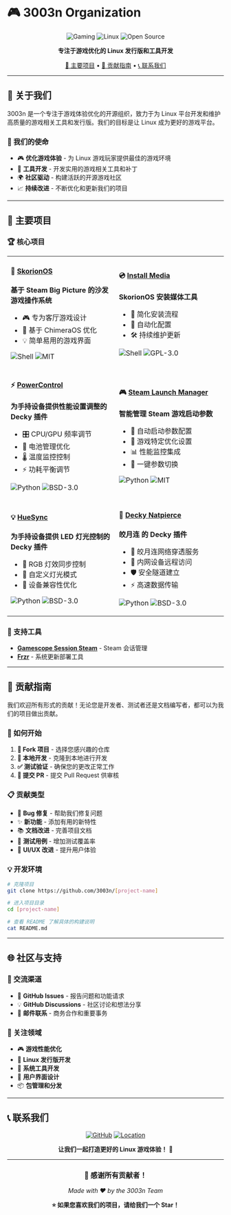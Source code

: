 # 🎮 3003n Organization

<div align="center">

![Gaming](https://img.shields.io/badge/Focus-Gaming-blue?style=for-the-badge&logo=steam)
![Linux](https://img.shields.io/badge/Platform-Linux-orange?style=for-the-badge&logo=linux)
![Open Source](https://img.shields.io/badge/License-Open%20Source-green?style=for-the-badge&logo=opensourceinitiative)

**专注于游戏优化的 Linux 发行版和工具开发**

[🌟 主要项目](#-主要项目) • [🤝 贡献指南](#-贡献指南) • [📞 联系我们](#-联系我们)

</div>

---

## 🚀 关于我们

3003n 是一个专注于游戏体验优化的开源组织，致力于为 Linux 平台开发和维护高质量的游戏相关工具和发行版。我们的目标是让 Linux 成为更好的游戏平台。

### 🎯 我们的使命
- 🎮 **优化游戏体验** - 为 Linux 游戏玩家提供最佳的游戏环境
- 🔧 **工具开发** - 开发实用的游戏相关工具和补丁
- 🌍 **社区驱动** - 构建活跃的开源游戏社区
- 📈 **持续改进** - 不断优化和更新我们的项目

---

## 🌟 主要项目

### 🏆 核心项目

<table>
<tr>
<td width="50%">

#### 🎯 [SkorionOS](https://github.com/3003n/skorionos)
**基于 Steam Big Picture 的沙发游戏操作系统**

- 🎮 专为客厅游戏设计
- 🚀 基于 ChimeraOS 优化
- 💡 简单易用的游戏界面

![Shell](https://img.shields.io/badge/Shell-aa4444?style=flat-square&logo=gnu-bash&logoColor=white)
![MIT](https://img.shields.io/badge/License-MIT-blue?style=flat-square)

</td>
<td width="50%">

#### 💿 [Install Media](https://github.com/3003n/install-media)
**SkorionOS 安装媒体工具**

- 📀 简化安装流程
- 🔧 自动化配置
- 🛠️ 持续维护更新

![Shell](https://img.shields.io/badge/Shell-aa4444?style=flat-square&logo=gnu-bash&logoColor=white)
![GPL-3.0](https://img.shields.io/badge/License-GPL--3.0-blue?style=flat-square)


</td>
</tr>


<tr>
<td width="50%">

#### ⚡ [PowerControl](https://github.com/mengmeet/PowerControl)
**为手持设备提供性能设置调整的 Decky 插件**

- 🎛️ CPU/GPU 频率调节
- 🔋 电池管理优化
- 🌡️ 温度监控控制
- ⚡ 功耗平衡调节

![Python](https://img.shields.io/badge/Python-3776AB?style=flat-square&logo=python&logoColor=white)
![BSD-3.0](https://img.shields.io/badge/License-BSD--3.0-orange?style=flat-square)
</td>
<td width="50%">

#### 🎮 [Steam Launch Manager](https://github.com/3003n/gamescope)
**智能管理 Steam 游戏启动参数**

- 🚀 自动启动参数配置
- 🎯 游戏特定优化设置
- 📊 性能监控集成
- 🔧 一键参数切换

![Python](https://img.shields.io/badge/Python-3776AB?style=flat-square&logo=python&logoColor=white)
![MIT](https://img.shields.io/badge/License-MIT-blue?style=flat-square)

</td>
</tr>

<tr>
<td width="50%">

#### 💡 [HueSync](https://github.com/honjow/HueSync)
**为手持设备提供 LED 灯光控制的 Decky 插件**

- 🌈 RGB 灯效同步控制
- 🎨 自定义灯光模式
- 🔧 设备兼容性优化

![Python](https://img.shields.io/badge/Python-3776AB?style=flat-square&logo=python&logoColor=white)
![BSD-3.0](https://img.shields.io/badge/License-BSD--3.0-orange?style=flat-square)
</td>
<td width="50%">

#### 🚀 [Decky Natpierce](https://github.com/honjow/decky-natpierce)
**皎月连 的 Decky 插件**

- 🌙 皎月连网络穿透服务
- 🔗 内网设备远程访问
- 🛡️ 安全隧道建立
- ⚡ 高速数据传输

![Python](https://img.shields.io/badge/Python-3776AB?style=flat-square&logo=python&logoColor=white)
![BSD-3.0](https://img.shields.io/badge/License-BSD--3.0-orange?style=flat-square)

</td>
</tr>

</table>

### 🔧 支持工具

- **[Gamescope Session Steam](https://github.com/3003n/gamescope-session-steam)** - Steam 会话管理
- **[Frzr](https://github.com/honjow/frzr)** - 系统更新部署工具


---

## 🤝 贡献指南

我们欢迎所有形式的贡献！无论您是开发者、测试者还是文档编写者，都可以为我们的项目做出贡献。

### 🚀 如何开始

1. **🍴 Fork 项目** - 选择您感兴趣的仓库
2. **🔧 本地开发** - 克隆到本地进行开发
3. **✅ 测试验证** - 确保您的更改正常工作
4. **📝 提交 PR** - 提交 Pull Request 供审核

### 📋 贡献类型

- 🐛 **Bug 修复** - 帮助我们修复问题
- ✨ **新功能** - 添加有用的新特性
- 📚 **文档改进** - 完善项目文档
- 🧪 **测试用例** - 增加测试覆盖率
- 🎨 **UI/UX 改进** - 提升用户体验

### 💡 开发环境

```bash
# 克隆项目
git clone https://github.com/3003n/[project-name]

# 进入项目目录
cd [project-name]

# 查看 README 了解具体的构建说明
cat README.md
```

---

## 🌐 社区与支持

### 💬 交流渠道

- 🐙 **GitHub Issues** - 报告问题和功能请求
- 💡 **GitHub Discussions** - 社区讨论和想法分享
- 📧 **邮件联系** - 商务合作和重要事务

### 🎯 关注领域

- 🎮 **游戏性能优化**
- 🐧 **Linux 发行版开发**
- 🔧 **系统工具开发**
- 🎨 **用户界面设计**
- 📦 **包管理和分发**

---

## 📞 联系我们

<div align="center">

[![GitHub](https://img.shields.io/badge/GitHub-3003n-black?style=for-the-badge&logo=github)](https://github.com/3003n)
[![Location](https://img.shields.io/badge/Location-China-red?style=for-the-badge&logo=googlemaps)](https://github.com/3003n)

**让我们一起打造更好的 Linux 游戏体验！** 🚀

</div>

---

<div align="center">

### 🌟 感谢所有贡献者！

*Made with ❤️ by the 3003n Team*

**⭐ 如果您喜欢我们的项目，请给我们一个 Star！**

</div>